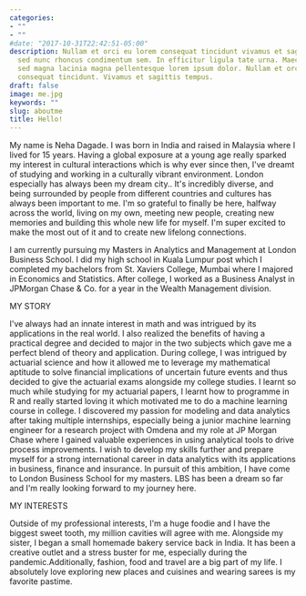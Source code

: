 ```yaml
---
categories:
- ""
- ""
#date: "2017-10-31T22:42:51-05:00"
description: Nullam et orci eu lorem consequat tincidunt vivamus et sagittis magna
  sed nunc rhoncus condimentum sem. In efficitur ligula tate urna. Maecenas massa
  sed magna lacinia magna pellentesque lorem ipsum dolor. Nullam et orci eu lorem
  consequat tincidunt. Vivamus et sagittis tempus.
draft: false
image: me.jpg
keywords: ""
slug: aboutme
title: Hello!
---
```


My name is Neha Dagade. I was born in India and raised in Malaysia where I lived for 15 years. Having a global exposure at a young age really sparked my interest in cultural interactions which is why ever since then, I've dreamt of studying and working in a culturally vibrant environment. London especially has always been my dream city.. It's incredibly diverse, and being surrounded by people from different countries and cultures has always been important to me. I'm so grateful to finally be here, halfway across the world, living on my own, meeting new people, creating new memories and building this whole new life for myself. I'm super excited to make the most out of it and to create new lifelong connections.

I am currently pursuing my Masters in Analytics and Management at London Business School. I did my high school in Kuala Lumpur post which I completed my bachelors from St. Xaviers College, Mumbai where I majored in Economics and Statistics. After college, I worked as a Business Analyst in JPMorgan Chase & Co. for a year in the Wealth Management division.

MY STORY

I've always had an innate interest in math and was intrigued by its applications in the real world. I also realized the benefits of having a practical degree and decided to major in the two subjects which gave me a perfect blend of theory and application. During college, I was intrigued by actuarial science and how it allowed me to leverage my mathematical aptitude to solve financial implications of uncertain future events and thus decided to give the actuarial exams alongside my college studies. I learnt so much while studying for my actuarial papers, I learnt how to programme in R and really started loving it which motivated me to do a machine learning course in college. I discovered my passion for modeling and data analytics after taking multiple internships, especially being a junior machine learning engineer for a research project with Omdena and my role at JP Morgan Chase where I gained valuable experiences in using analytical tools to drive process improvements. I wish to develop my skills further and prepare myself for a strong international career in data analytics with its applications in business, finance and insurance. In pursuit of this ambition, I have come to London Business School for my masters. LBS has been a dream so far and I'm really looking forward to my journey here.

MY INTERESTS

Outside of my professional interests, I'm a huge foodie and I have the biggest sweet tooth, my million cavities will agree with me. Alongside my sister, I began a small homemade bakery service back in India. It has been a creative outlet and a stress buster for me, especially during the pandemic.Additionally, fashion, food and travel are a big part of my life. I absolutely love exploring new places and cuisines and wearing sarees is my favorite pastime.

